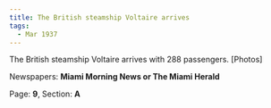 ```yaml
---  
title: The British steamship Voltaire arrives  
tags:  
  - Mar 1937  
---  
```

  
The British steamship Voltaire arrives with 288 passengers. [Photos]  
  
Newspapers: **Miami Morning News or The Miami Herald**  
  
Page: **9**, Section: **A** 
